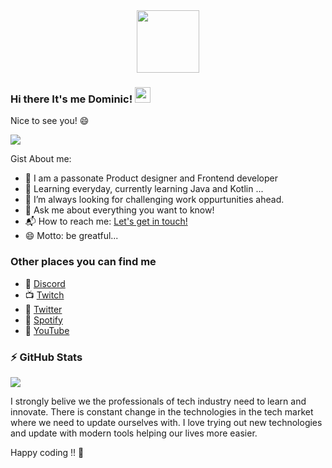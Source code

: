 <div id="header" align="center">
  <img src="https://forums.unraid.net/uploads/monthly_2022_02/70-2_cut-crop.png.bc66e194be200ef3fa1f56970b909709.png" width="100"/>
</div>

### Hi there It's me Dominic!  <img src="https://media.giphy.com/media/hvRJCLFzcasrR4ia7z/giphy.gif" width="25px"></a>
Nice to see you! 😄

![](https://komarev.com/ghpvc/?username=felbeeey&style=flat-square)

Gist About me:

- 🎤 I am a passonate Product designer and Frontend developer
- 🌱 Learning everyday, currently learning Java and Kotlin ...
- 🌋 I’m always looking for challenging work oppurtunities ahead.
- 💬 Ask me about everything you want to know!
- 📬 How to reach me: <a href="mailto:felbeeey@gmx.net">Let's get in touch!</a>
- 😄 Motto: be greatful...

### Other places you can find me 

- 🎤 <a href="https://discord.gg/JUpWsf">Discord</a>
- 📺 <a href="https://twitch.tv/felbeeey">Twitch</a>
- 🐣 <a href="https://www.twitter.com/felbeeey">Twitter</a>
- 🏀 <a href="https://open.spotify.com/user/dominicfelber?si=pCDjhXuCR9CDfooJSWjN_w">Spotify</a>
- 🎥 <a href="https://www.youtube.com/channel/UC2g4Kginuihvsr-f5up6MIQ">YouTube</a>

### ⚡ GitHub Stats

<img src="https://github-readme-stats.vercel.app/api/top-langs/?username=davokin&layout=compact&count_private=true&theme=gruvbox" />

I strongly belive we the professionals of tech industry need to learn and innovate. There is constant change in the technologies in the tech market where we need to update ourselves with. I love trying out new technologies and update with modern tools helping our lives more easier.

Happy coding !! 👋
